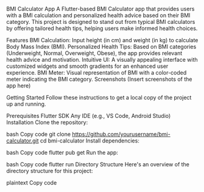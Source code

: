 BMI Calculator App
A Flutter-based BMI Calculator app that provides users with a BMI calculation and personalized health advice based on their BMI category. This project is designed to stand out from typical BMI calculators by offering tailored health tips, helping users make informed health choices.

Features
BMI Calculation: Input height (in cm) and weight (in kg) to calculate Body Mass Index (BMI).
Personalized Health Tips: Based on BMI categories (Underweight, Normal, Overweight, Obese), the app provides relevant health advice and motivation.
Intuitive UI: A visually appealing interface with customized widgets and smooth gradients for an enhanced user experience.
BMI Meter: Visual representation of BMI with a color-coded meter indicating the BMI category.
Screenshots
(Insert screenshots of the app here)

Getting Started
Follow these instructions to get a local copy of the project up and running.

Prerequisites
Flutter SDK
Any IDE (e.g., VS Code, Android Studio)
Installation
Clone the repository:

bash
Copy code
git clone https://github.com/yourusername/bmi-calculator.git
cd bmi-calculator
Install dependencies:

bash
Copy code
flutter pub get
Run the app:

bash
Copy code
flutter run
Directory Structure
Here's an overview of the directory structure for this project:

plaintext
Copy code
